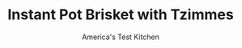 ---
layout: ../../layouts/MarkdownPostLayout.astro
title: Instant Pot Brisket with Tzimmes
author: America's Test Kitchen
pubDate: 2023-03-15
description: "Usher in a sweet New Year on Rosh Hashanah (or any day!) with this sweet and savory braise."
image_url: https://res.cloudinary.com/hksqkdlah/image/upload/ar_1:1,c_fill,dpr_2.0,f_auto,fl_lossy.progressive.strip_profile,g_faces:auto,q_auto:low,w_344/SFS_InstantPotBraisedBrisketTzimmes_17_zh9dxp
tags: ["Main Courses","Potatoes","Beef"]
calories: 6656
protein: 56
carbohydrates: 72
fats: 66
fiber: 5
ingredients: ["1 (3½- to 4-pound), beef brisket, flat cut, fat trimmed to ¼ inch","2 tablespoons plus 2 teaspoons, kosher salt, divided","1 tablespoon, vegetable oil","2 , onions, chopped","3 , garlic cloves, minced","1 tablespoon, tomato paste","1 teaspoon, pepper","1 teaspoon, ground cinnamon","½ teaspoon, ground ginger","⅛ teaspoon, ground cloves","2 cups, chicken broth","1 tablespoon, honey","3 , bay leaves","1 pound, carrots, peeled and sliced ¼ inch thick","1 pound, sweet potatoes, peeled and cut into ¾-inch pieces","1½ cups (9 ounces), pitted prunes","2 tablespoons, cider vinegar","3 tablespoons, chopped fresh parsley"]
serves: 6
time: "3 hours, plus 17 hours salting and resting"
instructions: ["Place brisket, fat side down, on cutting board and cut in half lengthwise with grain. Sprinkle meat evenly on all sides with 2½ teaspoons salt on each piece (5 teaspoons salt total). Wrap each half in plastic wrap and refrigerate for at least 16 hours or up to 2 days.","Using highest saute function, heat oil in Instant Pot until just smoking. Unwrap brisket halves. Place 1 brisket half fat side down in Instant Pot and cook until well browned, about 8 minutes. Flip brisket and cook until well browned on second side, 3 to 5 minutes; transfer to large plate. Repeat with second brisket half; transfer to plate.","Add onions and remaining 1 tablespoon salt to fat left in pot and cook, stirring occasionally, until onions are softened, about 5 minutes. Stir in garlic, tomato paste, pepper, cinnamon, ground ginger, and cloves and cook until fragrant, about 1 minute. Stir in broth, honey, and bay leaves, scraping up any browned bits.","Nestle brisket halves into onion mixture (pieces may overlap), adding any accumulated juices. Lock lid into place and close pressure-release valve. Select high pressure-cook function and cook for 1 hour 5 minutes.","Turn off Instant Pot and let pressure release naturally for 15 minutes. Quick-release any remaining pressure and let brisket sit in pot, covered, for 1 hour. Carefully remove lid, allowing any steam to escape away from you.","Transfer brisket to carving board and tent with aluminum foil. Discard bay leaves. Add carrots, sweet potatoes, and prunes to cooking liquid in pot and bring to boil using highest saute function. Cook, stirring occasionally, until vegetables are tender and sauce is thickened, 15 to 20 minutes.","Slice brisket against grain ¼ inch thick and arrange slices on serving platter. Stir vinegar into vegetables. Spoon 2 cups vegetables and sauce over brisket and sprinkle with parsley. Serve, passing remaining vegetables and sauce separately."]
nutrition: ["1921 mg Potassium, K","616 mg Phosphorus, P","155 mg Calcium, Ca","7 mg Iron, Fe","118 mg Magnesium, Mg","1435 mg Sodium, Na","12 mg Zinc, Zn","66 g Total lipid (fat)","15 mg Niacin","29 g Fatty acids, total monounsaturated","3 g Fatty acids, total polyunsaturated","13 mg Vitamin C, total ascorbic acid","268 mg Cholesterol","25 g Fatty acids, total saturated","5 g Fiber, total dietary","64 µg Folate, food","13 g Sugars, total","48 µg Vitamin K (phylloquinone)","415 g Water","72 g Carbohydrate, by difference","64 µg Folate, DFE","56 g Protein","2 mg Vitamin E (alpha-tocopherol)","3 µg Vitamin B-12","1 mg Vitamin B-6","1216 µg Vitamin A, RAE","1109 kcal Energy","2 g Sugars, added","6656 calories"]
notes: "This recipe was developed with Diamond Crystal Kosher Salt. If you have Morton Kosher Salt, which is denser than Diamond Crystal, reduce the salt in step 1 to 3¾ teaspoons total and the salt in step 3 to 2¼ teaspoons. Plan ahead: The brisket must be seasoned at least 16 hours before cooking. Naturally releasing the pressure and then resting the brisket in the turned-off Instant Pot for an hour allows the meat to soak up some of the liquid it lost during cooking, leading to a moister, more sliceable texture. When using the highest saute function, we prefer not to use the Instant Pots built-in timer because the heat turns off once the time is up. Instead, we set the pots timer to longer than well need, set an external timer for cooking times indicated in the recipe, and follow visual cues to judge when to continue to the next step."
---
